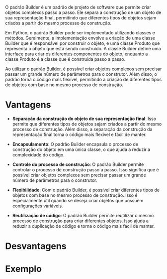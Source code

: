 O padrão Builder é um padrão de projeto de software que permite criar objetos complexos passo a passo. Ele separa a construção de um objeto de sua representação final, permitindo que diferentes tipos de objetos sejam criados a partir do mesmo processo de construção.

Em Python, o padrão Builder pode ser implementado utilizando classes e métodos. Geralmente, a implementação envolve a criação de uma classe Builder que é responsável por construir o objeto, e uma classe Produto que representa o objeto que está sendo construído. A classe Builder define uma interface para criar os diferentes componentes do objeto, enquanto a classe Produto é a classe que é construída passo a passo.

Ao utilizar o padrão Builder, é possível criar objetos complexos sem precisar passar um grande número de parâmetros para o construtor. Além disso, o padrão torna o código mais flexível, permitindo a criação de diferentes tipos de objetos com base no mesmo processo de construção.

# Vantagens
- **Separação da construção do objeto de sua representação final**: Isso permite que diferentes tipos de objetos sejam criados a partir do mesmo processo de construção. Além disso, a separação da construção da representação final torna o código mais flexível e fácil de manter.

- **Encapsulamento**: O padrão Builder encapsula o processo de construção do objeto em uma única classe, o que ajuda a reduzir a complexidade do código.

- **Controle do processo de construção**: O padrão Builder permite controlar o processo de construção passo a passo. Isso significa que é possível criar objetos complexos sem precisar passar um grande número de parâmetros para o construtor.

- **Flexibilidade**: Com o padrão Builder, é possível criar diferentes tipos de objetos com base no mesmo processo de construção. Isso é especialmente útil quando se deseja criar objetos que possuem configurações variáveis.

- **Reutilização de código**: O padrão Builder permite reutilizar o mesmo processo de construção para criar diferentes objetos. Isso ajuda a reduzir a duplicação de código e torna o código mais fácil de manter.

# Desvantagens

# Exemplo
